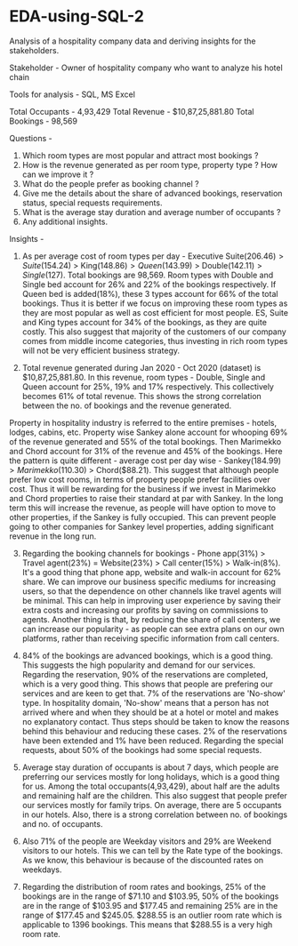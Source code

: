# EDA-using-SQL-2
Analysis of a hospitality company data and deriving insights for the stakeholders.

Stakeholder - Owner of hospitality company who want to analyze his hotel chain

Tools for analysis - SQL, MS Excel    

Total Occupants -	4,93,429
Total Revenue	  - $10,87,25,881.80 
Total Bookings  -	98,569

Questions - 
1. Which room types are most popular and attract most bookings ?
2. How is the revenue generated as per room type, property type ? How can we improve it ? 
3. What do the people prefer as booking channel ? 
4. Give me the details about the share of advanced bookings, reservation status, special requests requirements.
5. What is the average stay duration and average number of occupants ?
6. Any additional insights.

Insights -
1. As per average cost of room types per day - Executive Suite($206.46) > Suite($154.24) > King($148.86) > Queen($143.99) > Double($142.11) > Single($127). Total bookings are 98,569. Room types with Double and Single bed account for 26% and 22% of the bookings respectively. If Queen bed is added(18%), these 3 types account for 66% of the total bookings. Thus it is better if we focus on improving these room types as they are most popular as well as cost efficient for most people. ES, Suite and King types account for 34% of the bookings, as they are quite costly. This also suggest that majority of the customers of our company comes from middle income categories, thus investing in rich room types will not be very efficient business strategy.

2. Total revenue generated during Jan 2020 - Oct 2020 (dataset) is $10,87,25,881.80. In this revenue, room types - Double, Single and Queen account for 25%, 19% and 17% respectively. This collectively becomes 61% of total revenue. This shows the strong correlation between the no. of bookings and the revenue generated. 

Property in hospitality industry is referred to the entire premises - hotels, lodges, cabins, etc. Property wise Sankey alone account for whooping 69% of the revenue generated and 55% of the total bookings. Then Marimekko and Chord account for 31% of the revenue and 45% of the bookings. Here the pattern is quite different - average cost per day wise - Sankey($184.99) > Marimekko($110.30) > Chord($88.21). This suggest that although people prefer low cost rooms, in terms of property people prefer facilities over cost. Thus it will be rewarding for the business if we invest in Marimekko and Chord properties to raise their standard at par with Sankey. In the long term this will increase the revenue, as people will have option to move to other properties, if the Sankey is fully occupied. This can prevent people going to other companies for Sankey level properties, adding significant revenue in the long run.

3. Regarding the booking channels for bookings - Phone app(31%) > Travel agent(23%) = Website(23%) > Call center(15%) > Walk-in(8%). It's a good thing that phone app, website and walk-in account for 62% share. We can improve our business specific mediums for increasing users, so that the dependence on other channels like travel agents will be minimal. This can help in improving user experience by saving their extra costs and increasing our profits by saving on commissions to agents. Another thing is that, by reducing the share of call centers, we can increase our popularity - as people can see extra plans on our own platforms, rather than receiving specific information from call centers.   

4. 84% of the bookings are advanced bookings, which is a good thing. This suggests the high popularity and demand for our services. 
Regarding the reservation, 90% of the reservations are completed, which is a very good thing. This shows that people are prefering our services and are keen to get that. 7% of the reservations are 'No-show' type. In hospitality domain, 'No-show' means that a person has not arrived where and when they should be at a hotel or motel and makes no explanatory contact. Thus steps should be taken to know the reasons behind this behaviour and reducing these cases. 2% of the reservations have been extended and 1% have been reduced.
Regarding the special requests, about 50% of the bookings had some special requests.

6. Average stay duration of occupants is about 7 days, which people are preferring our services mostly for long holidays, which is a good thing for us. Among the total occupants(4,93,429), about half are the adults and remaining half are the children. This also suggest that people prefer our services mostly for family trips. On average, there are 5 occupants in our hotels. Also, there is a strong correlation between no. of bookings and no. of occupants.

7. Also 71% of the people are Weekday visitors and 29% are Weekend visitors to our hotels. This we can tell by the Rate type of the bookings. As we know, this behaviour is because of the discounted rates on weekdays. 

8. Regarding the distribution of room rates and bookings, 25% of the bookings are in the range of $71.10 and $103.95, 50% of the bookings are in the range of $103.95 and $177.45 and remaining 25% are in the range of $177.45 and $245.05. $288.55 is an outlier room rate which is applicable to 1396 bookings. This means that $288.55 is a very high room rate.  
